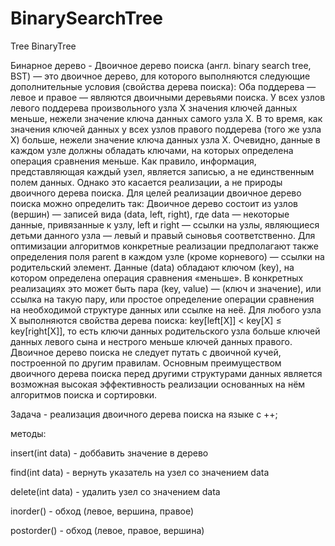 # BinarySearchTree

Tree
BinaryTree

Бинарное дерево - Двоичное дерево поиска (англ. binary search tree, BST) — это двоичное дерево, для которого выполняются следующие дополнительные условия (свойства дерева поиска):
Оба поддерева — левое и правое — являются двоичными деревьями поиска. У всех узлов левого поддерева произвольного узла X значения ключей данных меньше, нежели значение ключа данных самого узла X. В то время, как значения ключей данных у всех узлов правого поддерева (того же узла X) больше, нежели значение ключа данных узла X. Очевидно, данные в каждом узле должны обладать ключами, на которых определена операция сравнения меньше. Как правило, информация, представляющая каждый узел, является записью, а не единственным полем данных. Однако это касается реализации, а не природы двоичного дерева поиска. Для целей реализации двоичное дерево поиска можно определить так: Двоичное дерево состоит из узлов (вершин) — записей вида (data, left, right), где data — некоторые данные, привязанные к узлу, left и right — ссылки на узлы, являющиеся детьми данного узла — левый и правый сыновья соответственно. Для оптимизации алгоритмов конкретные реализации предполагают также определения поля parent в каждом узле (кроме корневого) — ссылки на родительский элемент. Данные (data) обладают ключом (key), на котором определена операция сравнения «меньше». В конкретных реализациях это может быть пара (key, value) — (ключ и значение), или ссылка на такую пару, или простое определение операции сравнения на необходимой структуре данных или ссылке на неё. Для любого узла X выполняются свойства дерева поиска: key[left[X]] < key[X] ≤ key[right[X]], то есть ключи данных родительского узла больше ключей данных левого сына и нестрого меньше ключей данных правого. Двоичное дерево поиска не следует путать с двоичной кучей, построенной по другим правилам. Основным преимуществом двоичного дерева поиска перед другими структурами данных является возможная высокая эффективность реализации основанных на нём алгоритмов поиска и сортировки.

Задача - реализация двоичного дерева поиска на языке с ++;

методы:

insert(int data) - доббавить значение в дерево

find(int data) - вернуть указатель на узел со значением data

delete(int data) - удалить узел со значением data

inorder() - обход (левое, вершина, правое)

postorder() - обход (левое, правое, вершина)


